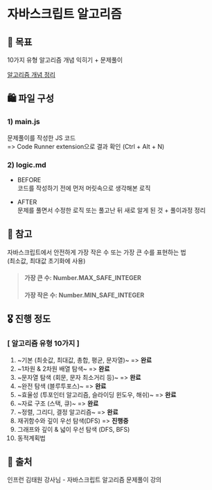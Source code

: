 # 자바스크립트 알고리즘

## 🧿 목표
10가지 유형 알고리즘 개념 익히기 + 문제풀이

[알고리즘 개념 정리](https://www.notion.so/cheryl-yena-yun/aa2c2ad2f2974ed7b7c9ae27761451a9)

## 🛍 파일 구성
### 1) main.js
문제풀이를 작성한 JS 코드 <BR/>
=> Code Runner extension으로 결과 확인 (Ctrl + Alt + N)

### 2) logic.md
* BEFORE <br/>
코드를 작성하기 전에 먼저 머릿속으로 생각해본 로직

* AFTER  <br/>
문제를 풀면서 수정한 로직 또는 풀고난 뒤 새로 알게 된 것 + 풀이과정 정리

## 🥝 참고
자바스크립트에서 안전하게 가장 작은 수 또는 가장 큰 수를 표현하는 법 <BR/>
(최소값, 최대값 초기화에 사용)
> #### 가장 큰 수: **Number.MAX_SAFE_INTEGER** 
> #### 가장 작은 수: **Number.MIN_SAFE_INTEGER**


## 🎖 진행 정도
### [ 알고리즘 유형 10가지 ]

1. ~기본 (최솟값, 최대값, 총합, 평균, 문자열)~ => **완료**
2. ~1차원 & 2차원 배열 탐색~ => **완료**
3. ~문자열 탐색 (회문, 문자 최소거리 등)~ => **완료**
4. ~완전 탐색 (블루투포스)~ => **완료**
5. ~효율성 (투포인터 알고리즘, 슬라이딩 윈도우,  해쉬)~ => **완료**
6. ~자료 구조 (스택, 큐)~ => **완료**
7. ~정렬, 그리디, 결정 알고리즘~ => **완료**
8. 재귀함수와 깊이 우선 탐색(DFS) => **진행중**
9. 그래프와 깊이 & 넓이 우선 탐색 (DFS, BFS)
10. 동적계획법


## 📗 출처
인프런 김태원 강사님 - 자바스크립트 알고리즘 문제풀이 강의
